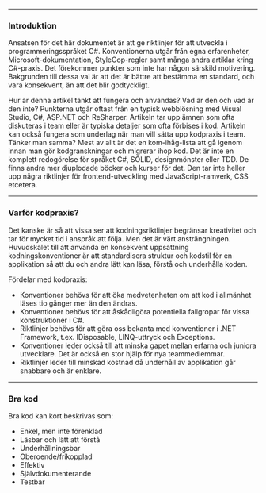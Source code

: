 ﻿***
### Introduktion
Ansatsen för det här dokumentet är att ge riktlinjer för att utveckla i programmeringsspråket C#. Konventionerna utgår från egna erfarenheter, Microsoft-dokumentation, StyleCop-regler samt många andra artiklar kring C#-praxis. Det förekommer punkter som inte har någon särskild motivering. Bakgrunden till dessa val är att det är bättre att bestämma en standard, och vara konsekvent, än att det blir godtyckligt.

Hur är denna artikel tänkt att fungera och användas? Vad är den och vad är den inte? Punkterna utgår oftast från en typisk webblösning med Visual Studio, C#, ASP.NET och ReSharper. Artikeln tar upp ämnen som ofta diskuteras i team eller är typiska detaljer som ofta förbises i kod. Artikeln kan också fungera som underlag när man vill sätta upp kodpraxis i team. Tänker man samma? Mest av allt är det en kom-ihåg-lista att gå igenom innan man gör kodgranskningar och migrerar ihop kod. Det är inte en komplett redogörelse för språket C#, SOLID, designmönster eller TDD. De finns andra mer djuplodade böcker och kurser för det. Den tar inte heller upp några riktlinjer för frontend-utveckling med JavaScript-ramverk, CSS etcetera.

***
### Varför kodpraxis?
Det kanske är så att vissa ser att kodningsriktlinjer begränsar kreativitet och tar för mycket tid i anspråk att följa. Men det är värt ansträngningen. Huvudskälet till att använda en konsekvent uppsättning kodningskonventioner är att standardisera struktur och kodstil för en applikation så att du och andra lätt kan läsa, förstå och underhålla koden.

Fördelar med kodpraxis:
* Konventioner behövs för att öka medvetenheten om att kod i allmänhet läses tio gånger mer än den ändras.
* Konventioner behövs för att åskådligöra potentiella fallgropar för vissa konstruktioner i C#.
* Riktlinjer behövs för att göra oss bekanta med konventioner i .NET Framework, t.ex. IDisposable, LINQ-uttryck och Exceptions.
* Konventioner leder också till att minska gapet mellan erfarna och juniora utvecklare. Det är också en stor hjälp för nya teammedlemmar.
* Riktlinjer leder till minskad kostnad då underhåll av applikation går snabbare och är enklare.

***
### Bra kod
Bra kod kan kort beskrivas som:
* Enkel, men inte förenklad
* Läsbar och lätt att förstå
* Underhållningsbar
* Oberoende/frikopplad
* Effektiv
* Självdokumenterande
* Testbar
